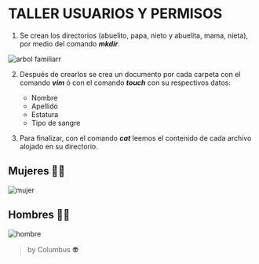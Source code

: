 # TALLER USUARIOS Y PERMISOS

 
1. Se crean los directorios (abuelito, papa, nieto y abuelita, mama, nieta), por medio del comando ***mkdir***.




![arbol familiarr](https://user-images.githubusercontent.com/100176897/163726110-3b18750c-d567-4f1c-9c2e-87d7cec5999e.png)




2.	Después de crearlos se crea un documento por cada carpeta con el comando ***vim*** ó con el comando ***touch*** con su respectivos datos:

     * Nombre
     * Apellido
     * Estatura
     * Tipo de sangre

3. Para finalizar, con el comando ***cat*** leemos el contenido de cada archivo alojado en su directorio.


## Mujeres 👩🏽

![mujer](https://user-images.githubusercontent.com/100176897/163726461-6d663508-017b-4a76-b404-534fb356d88a.png)


## Hombres 👨🏽



![hombre](https://user-images.githubusercontent.com/100176897/163726574-e2b479e1-9294-4e4f-ae0c-2c0a1fcd57f5.png)

> by Columbus 👽



